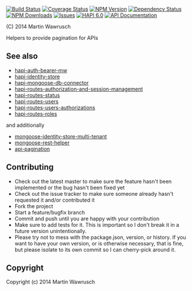 [![Build Status](https://travis-ci.org/codedoctor/api-pagination.svg?branch=master)](https://travis-ci.org/codedoctor/api-pagination)
[![Coverage Status](https://img.shields.io/coveralls/codedoctor/api-pagination.svg)](https://coveralls.io/r/codedoctor/api-pagination)
[![NPM Version](http://img.shields.io/npm/v/api-pagination.svg)](https://www.npmjs.org/package//api-pagination)
[![Dependency Status](https://gemnasium.com/codedoctor/api-pagination.svg)](https://gemnasium.com/codedoctor/api-pagination)
[![NPM Downloads](http://img.shields.io/npm/dm/api-pagination.svg)](https://www.npmjs.org/package/api-pagination)
[![Issues](http://img.shields.io/github/issues/codedoctor/api-pagination.svg)](https://github.com/codedoctor/api-pagination/issues)
[![HAPI 6.0](http://img.shields.io/badge/hapi-6.0-blue.svg)](http://hapijs.com)
[![API Documentation](http://img.shields.io/badge/API-Documentation-ff69b4.svg)](http://coffeedoc.info/github/codedoctor/api-pagination)

(C) 2014 Martin Wawrusch

Helpers to provide pagination for APIs


## See also

* [hapi-auth-bearer-mw](https://github.com/codedoctor/hapi-auth-bearer-mw)
* [hapi-identity-store](https://github.com/codedoctor/hapi-identity-store)
* [hapi-mongoose-db-connector](https://github.com/codedoctor/hapi-mongoose-db-connector)
* [hapi-routes-authorization-and-session-management](https://github.com/codedoctor/hapi-routes-authorization-and-session-management)
* [hapi-routes-status](https://github.com/codedoctor/hapi-routes-status)
* [hapi-routes-users](https://github.com/codedoctor/hapi-routes-users)
* [hapi-routes-users-authorizations](https://github.com/codedoctor/hapi-routes-users-authorizations)
* [hapi-routes-roles](https://github.com/codedoctor/hapi-routes-roles)

and additionally

* [mongoose-identity-store-multi-tenant](https://github.com/codedoctor/mongoose-identity-store-multi-tenant)
* [mongoose-rest-helper](https://github.com/codedoctor/mongoose-rest-helper)
* [api-pagination](https://github.com/codedoctor/api-pagination)


## Contributing
 
* Check out the latest master to make sure the feature hasn't been implemented or the bug hasn't been fixed yet
* Check out the issue tracker to make sure someone already hasn't requested it and/or contributed it
* Fork the project
* Start a feature/bugfix branch
* Commit and push until you are happy with your contribution
* Make sure to add tests for it. This is important so I don't break it in a future version unintentionally.
* Please try not to mess with the package.json, version, or history. If you want to have your own version, or is otherwise necessary, that is fine, but please isolate to its own commit so I can cherry-pick around it.

## Copyright

Copyright (c) 2014 Martin Wawrusch 


